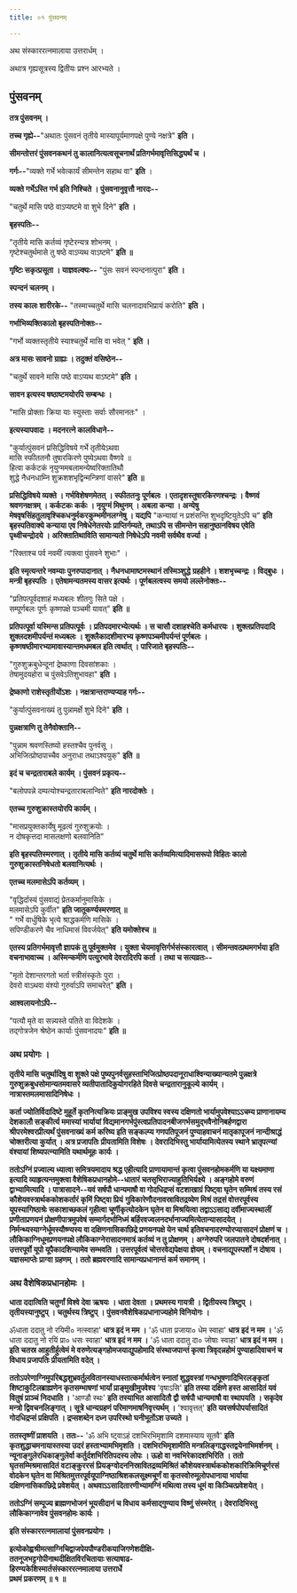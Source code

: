 ```yaml
---
title: ०१ पुंसवनम्

---
```

अथ संस्काररत्नमालाया उत्तरार्धम् ।




अथात्र गृह्यसूत्रस्य द्वितीयः प्रश्न आरभ्यते ।



## पुंसवनम्

**तत्र पुंसवनम् ।**

 **तच्च गृह्ये--**"अथातः पुंसवनं तृतीये मास्यापूर्यमाणपक्षे पुण्ये नक्षत्रे" **इति ।**

 **सीमन्तोत्तरं पुंसवनकथनं तु कालानित्यत्वसूचनार्थं प्रतिगर्भमावृत्तिसिद्ध्यर्थं च ।**

**गर्गः--**"व्यक्ते गर्भे भवेत्कार्यं सीमन्तेन सहाथ वा" **इति** ।

 **व्यक्ते गर्भेऽस्ति गर्भ इति निश्चिते । पुंसवनानुवृत्तौ नारदः--**

"चतुर्थे मासि पष्ठे वाऽप्यष्टमे वा शुभे दिने" **इति ।**

 **बृहस्पतिः--**

"तृतीये मासि कर्तव्यं गृष्टेरन्यत्र शोभनम् ।  
गृष्टेश्चतुर्थमासे तु षष्ठे वाऽप्यथ वाऽष्टमे" **इति ॥**

 **गृष्टिः सकृत्प्रसूता । याज्ञवल्क्यः--** "पुंसः सवनं स्पन्दनात्पुरा" **इति ।**

 **स्पन्दनं चलनम् ।**

 **तस्य कालः शारीरके--** "तस्माच्चतुर्थे मासि चलनादावभिप्रायं करोति" **इति ।**

 **गर्भाभिव्यक्तिकालो बृहस्पतिनोक्तः--**

"गर्भो व्यक्तस्तृतीये स्याश्चतुर्थे मासि वा भवेत् " **इति ।**

 **अत्र मासः सावनो ग्राह्यः । तदुक्तं वसिष्ठेन--**

"चतुर्थे सावने मासि पष्ठे वाऽप्यथ वाऽष्टमे" **इति ।**

 **सावन इत्यस्य षष्ठाष्टमयोरपि सम्बन्धः ।**

"मासि प्रोक्ताः क्रिया याः स्युस्ताः सर्वाः सौरमानतः" ।

 **इत्यस्यापवादः । मदनरत्ने कालविधाने--**

"कुर्यात्पुंसवनं प्रसिद्धिविषये गर्भे तृतीयेऽथवा  
मासि स्फीततनौ तुषारकिरणे पुष्येऽथवा वैष्णवे ॥  
हित्वा कर्कटकं नृयुग्ममबलामन्येष्वरिक्तातिथौ  
शुद्धे नैधनधाम्नि शुक्रशशभृद्विन्मन्त्रिणां वासरे" **इति ॥**

 **प्रसिद्धिविषये व्यक्ते । गर्भविशेषणमेतत् । स्फीततनुः पूर्णबलः । एतादृशस्तुषारकिरणश्चन्द्रः । वैष्णवं श्रवणनक्षत्रम् । कर्कटकः कर्कः । नृयुग्मं मिथुनम् । अबला कन्या । अन्येषु मेषवृषसिंहतुलावृश्चिकधनुर्मकरकुम्भमीनलग्नेषु । यद्यपि** "कन्यायां न प्रशंसन्ति शुभदृष्टियुतेऽपि च" **इति बृहस्पतिवाक्ये कन्याया एव निषेधेनेतरयोः प्राप्तिर्गम्यते, तथाऽपि स सीमन्तेन सहानुष्ठानविषय एवेति पृथ्वीचन्द्रोदये । अरिक्तातिथाविति सामान्यतो निषेधेऽपि नवमी सर्वथैव वर्ज्या ।**

"रिक्ताश्च पर्व नवमीं त्यक्त्वा पुंसवने शुभाः" ।

 **इति स्मृत्यन्तरे नवम्याः पुनरुपादानात् । नैधनधामाष्टमस्थानं तस्मिञ्शुद्धे ग्रहहीने । शशभृच्चन्द्रः । विद्बुधः । मन्त्री बृहस्पतिः । एतेषामन्यतमस्य वासर इत्यर्थः । पूर्णबलत्वस्य समयो लल्लेनोक्तः--**

"प्रतिपत्पूर्वदशाहं मध्यबलः शीतगुः सिते पक्षे ।  
सम्पूर्णबलः पूर्णः कृष्णपक्षे पञ्चमी यावत्" **इति ॥**

 **प्रतिपत्पूर्वा यस्मिन्स प्रतिपत्पूर्वः । प्रतिपदमारभ्येत्यर्थः । स चासौ दशाहश्चेति कर्मधारयः । शुक्लप्रतिपदादि शुक्लदशमीपर्यन्तं मध्यबलः । शुक्लैकादशीमारभ्य कृष्णपञ्चमीपर्यन्तं पूर्णबलः । कृष्णषष्ठीमारभ्यामावास्यान्तमधमबल इति त्वर्थात् । पारिजाते बृहस्पतिः--**

"गुरुशुक्रबुधेन्दूनां द्रेष्काणा दिवसांशकाः ।  
तेषामुदयहोरा च पुंसवेऽतिशुभावहा" **इति ।**

 **द्रेष्काणो राशेस्तृतीयोंऽशः । नक्षत्रान्तराण्यप्याह गर्गः--**

"कुर्यात्पुंसवनाख्यं तु पुन्नामर्क्षे शुभे दिने" **इति ।**

 **पुन्नक्षत्राणि तु तेनैवोक्तानि--**

"पुन्नाम श्रवणस्तिष्यो हस्तश्चैव पुनर्वसू ।  
अभिजित्प्रोष्ठपाच्चैव अनुराधा तथाऽश्वयुक्" **इति ॥**

 **इदं च चन्द्रताराबले कार्यम् । पुंसवनं प्रकृत्य--**

"बलोपपन्ने दम्पत्योश्चन्द्रताराबलान्विते" **इति नारदोक्तेः ।**

 **एतच्च गुरुशुक्रास्तयोरपि कार्यम् ।**

"मासप्रयुक्तकार्येषु मूढत्वं गुरुशुक्रयोः ।  
न दोषकृत्तदा मासलक्षणो बलवानिति"

 **इति बृहस्पतिस्मरणात् । तृतीये मासि कर्तव्यं चतुर्थे मासि कर्तव्यमित्यादिमासरूपो विहितः कालो गुरुशुक्रास्तनिषेधतो बलवानित्यर्थः ।**

 **एतच्च मलमासेऽपि कर्तव्यम् ।**

"वृद्धिर्दास्यं पुंसवाद्यं प्रेतकर्मानुमासिके ।  
मलमासेऽपि कुर्वीत" **इति जातूकर्ण्यस्मरणात् ॥**  
" गर्भे वार्धुषिके भृत्ये श्राद्धकर्मणि मासिके ।  
सपिण्डीकरणे चैव नाधिमासं विवर्जयेत्" **इति यमोक्तेश्च ॥**

 **एतस्य प्रतिगर्भमावृत्तौ ज्ञापकं तु पूर्वमुक्तमेव । युक्ता चेयमावृत्तिर्गर्भसंस्कारत्वात् । सीमन्तवत्प्रथमगर्भया इति वचनाभावाच्च । अस्मिन्कर्मणि पत्युरभावे देवरादिरपि कर्ता । तथा च सत्यव्रतः--**

"मृतो देशान्तरगतो भर्ता स्त्रीसंस्कृतेः पुरा ।  
देवरो वाऽथवा वंश्यो गुरुर्वाऽपि समाचरेत्" **इति ।**

 **आश्वलायनोऽपि--**

"पत्यौ मृते वा सन्न्यस्ते पतिते वा विदेशके ।  
तद्गोत्रजेन श्रेष्ठेन कार्याः पुंसवनादयः" **इति ॥**

### अथ प्रयोगः ।

 **तृतीये मासि चतुर्थादिषु वा शुक्ले पक्षे पुष्यपुनर्वसुहस्ताभिजित्प्रोष्ठपदानूराधाश्विन्याख्यान्यतमे पुन्नक्षत्रे गुरुशुक्रबुधसोमान्यतमवासरे व्यतीपातादिकुयोगरहिते दिवसे चन्द्रतारानुकूल्ये कार्यम् । नात्रास्तमलमासादिनिषेधः ।**

 **कर्ता ज्योतिर्विदादिष्टे मुहूर्ते कृतनित्यक्रियः प्राङ्मुख उपविश्य स्वस्य दक्षिणतो भार्यामुपवेश्याऽऽचम्य प्राणानायम्य देशकालौ सङ्कीर्त्य ममास्यां भार्यायां विद्यमानगर्भपुंस्त्वप्रतिपादनबीजगर्भसमुद्भवैनोनिबर्हणद्वारा श्रीपरमेश्वरप्रीत्यर्थं पुंसवनाख्यं कर्म करिष्य इति सङ्कल्प्य गणपतिपूजनं पुण्याहवाचनं मातृकापूजनं नान्दीश्राद्धं चोक्तरीत्या कुर्यात् । अत्र प्रजापतिः प्रीयतामिति विशेषः । देवरादिभिस्तु भार्यायामित्येतस्य स्थाने भ्रातृपत्न्यां वंश्यायां शिष्यपत्न्यामिति यथार्थमूहः कार्यः ।**

 **ततोऽग्निं प्रज्वाल्य ध्यात्वा समित्रयमादाय श्रद्ध एहीत्यादि प्राणायामान्तं कृत्वा पुंसवनहोमकर्मणि या यक्ष्यमाणा इत्यादि व्याहृत्यन्तमुक्त्वा वैशेषिकप्रधानहोमे--धातारं चतसृभिराज्याहुतिभिर्यक्ष्ये । अङ्गहोमे वरुणं द्वाभ्यामित्यादि । पात्रासादने--यवं सर्षपौ धान्यमाषौ वा गोदधिद्रप्सं वटशाखाग्रं पिष्ट्वा घृतेन सम्मिश्रं तस्य रसं कौशेयवस्त्रार्थककोशकर्तारं कृमिं पिष्ट्वा प्रियं** **गुविकारेणौदनावस्रावितद्रव्येण मिश्रं तद्रसं वोत्तरपूर्वस्य यूपस्यागिष्ठाश्रेः सकाशाच्छकलं गृहीत्वा चूर्णीकृत्योदकेन घृतेन वा मिश्रयित्वा तद्वाऽऽसाद्य दर्वीमाज्यस्थालीं प्रणीताप्रणयनं प्रोक्षणीपात्रमुपवेषं सम्मार्गदर्भानिध्मं बर्हिरवज्वलनदर्भानाज्यमित्येतान्यासादयेत् । निर्मन्थ्यस्याग्नेर्धूमस्यौष्ण्यस्य वा दक्षिणनासिकाछिद्रे प्रणयनपक्षे येन चार्थ इतिवचनादरण्योरप्यासादनं प्रोक्षणं च । लौकिकाग्निधूमप्रणयनपक्षे लौकिकाग्नेरासादनमात्रं कर्तव्यं न तु प्रोक्षणम् । अग्नेरुपरि जलपातने दोषदर्शनात् । उत्तरपूर्वो यूपो यूपैकादशिन्यामेव सम्भवति । उत्तरपूर्वत्वं चोत्तरवेद्यपेक्षया ज्ञेयम् । वचनाद्यूपस्पर्शो न दोषाय । यज्ञसमाप्तेः प्राग्वा ग्रहणम् । ततो ब्रह्मवरणादि सामान्यप्रधानान्तं कर्म समानम् ।**

### अथ वैशेषिकप्रधानहोमः ।

 **धाता ददात्विति चतुर्णां विश्वे देवा ऋषयः । धाता देवता । प्रथमस्य गायत्री । द्वितीयस्य त्रिष्टुप् । तृतीयस्यानुष्टुप् । चतुर्थस्य त्रिष्टुप् । पुंसवनवैशेषिकप्रधानाज्यहोमे विनियोगः ।**

 ॐधाता ददातु नो रयिमी० नत्स्वाहा' **धात्र इदं न मम ।** 'ॐ धाता प्रजाया० धेम स्वाहा' **धात्र इदं न मम ।** 'ॐ धाता ददातु नो रयिं प्रा० धसः स्वाहा' **धात्र इदं न मम ।** 'ॐ धाता ददातु दा० जोषाः स्वाहा' **धात्र इदं न मम । इति चतस्र आहुतीर्हुत्वेमं मे वरुणेत्यङ्गहोमजयाद्युपहोमादि संस्थाजपान्तं कृत्वा त्रिवृदन्नहोमं पुण्याहादिवाचनं च विधाय प्रजापतिः प्रीयतामिति वदेत् ।**

 **ततोऽपरेणाग्निमुपरिबद्धशुभ्रवर्तुलवितानस्याधस्तात्कर्मार्थत्वेन स्नातां शुद्धवस्त्रां गन्धभूषणादिभिरलङ्कृतां शिष्टाकुटिलब्राह्मणेन कृतसम्भाषणां भार्यां प्राङ्मुखीमुपवेश्य** 'वृषाऽसि' **इति तस्या दक्षिणे हस्त आसादितं यवं वितुषं प्राञ्चं निदधाति ।** 'आण्डौ स्थः' **इति तस्याभित आसादितौ द्वौ सर्षपौ धान्यमाषौ वा स्थापयति । सकृदेव मन्त्रो द्विवचनलिङ्गात् । सूत्रे धान्यग्रहणं परिमाणमाषनिवृत्त्यर्थम् ।** 'श्वावृत्तत्' **इति यवसर्षपोपर्यासादितं गोदधिद्रप्सं प्रक्षिपति । द्रप्सशब्देन दध्न उपरिस्थो घनीभूतोंऽश उच्यते ।**

 **ततस्तृष्णीं प्राशयति । ततः--** 'ॐ अभि ष्ट्वाऽहं दशभिरभिमृशामि दशमास्याय सूतवै' **इति कृतशुद्धाचमनायास्तस्या उदरं हस्ताभ्यामभिमृशति । दशभिरभिमृशामीति मन्त्रलिङ्गाद्धस्तद्वयेनाभिमर्शनम् । न्यूनाङ्गुलेरधिकाङ्गुलेर्वा कर्तुर्दशभिरितिपदस्य लोपः । ऊहो वा नवभिरेकादशभिरिति ।**  **ततो घृतसम्मिश्रमासादितं वटाङ्कुररसं प्रियङ्ग्वोदननिस्रावितद्रव्यमिश्रितं कौशेयवस्त्रार्थककोशकारिक्रिमिचूर्णरसं वोदकेन घृतेन वा मिश्रितमुत्तरपूर्वयूपाग्निष्ठाश्रिशकलसूक्ष्मचूर्णं वा कृतस्वोरुमूलोपधानाया भार्याया दक्षिणनासिकाछिद्रे प्रवेशयेत् । अथवाऽऽसादितारणीभ्यामग्निं मथित्वा तस्य धूमं वा किञ्चित्प्रवेशयेत् ।**

 **ततोऽग्निं सम्पूज्य ब्राह्मणभोजनं भूयसीदानं च विधाय कर्मसाद्गुण्याय विष्णुं संस्मरेत् । देवरादिभिस्तु लौकिकाग्नावेव पुंसवनहोमः कार्यः ।**

**इति संस्काररत्नमालायां पुंसवनप्रयोगः ।**

**इत्योकोह्वश्रीमत्साग्निचिद्वाजपेयपौण्डरीकयाजिगणेशदीक्षि-  
ततनूजभट्टगोपीनाथदीक्षितविरचितायाः सत्याषाढ-  
हिरण्यकेशिस्मार्तसंस्काररत्नमालाया उत्तरार्धे  
प्रथमं प्रकरणम् ॥ १ ॥**